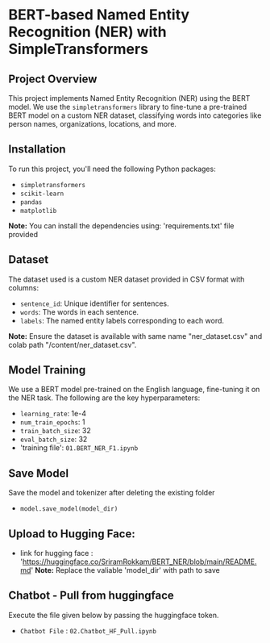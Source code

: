 
# BERT-based Named Entity Recognition (NER) with SimpleTransformers

## Project Overview
This project implements Named Entity Recognition (NER) using the BERT model. We use the `simpletransformers` library to fine-tune a pre-trained BERT model on a custom NER dataset, classifying words into categories like person names, organizations, locations, and more.

## Installation

To run this project, you'll need the following Python packages:
- `simpletransformers`
- `scikit-learn`
- `pandas`
- `matplotlib`

**Note:** You can install the dependencies using: 'requirements.txt' file provided


## Dataset
The dataset used is a custom NER dataset provided in CSV format with columns:
- `sentence_id`: Unique identifier for sentences.
- `words`: The words in each sentence.
- `labels`: The named entity labels corresponding to each word.

**Note:** Ensure the dataset is available with same name "ner_dataset.csv" and colab path "/content/ner_dataset.csv".

## Model Training

We use a BERT model pre-trained on the English language, fine-tuning it on the NER task. The following are the key hyperparameters:
- `learning_rate`: 1e-4
- `num_train_epochs`: 1
- `train_batch_size`: 32
- `eval_batch_size`: 32
- 'training file': `01.BERT_NER_F1.ipynb`
## Save Model 
Save the model and tokenizer after deleting the existing folder
- `model.save_model(model_dir)`
## Upload to Hugging Face:
 - link for hugging face : 'https://huggingface.co/SriramRokkam/BERT_NER/blob/main/README.md'
**Note:** Replace the valiable 'model_dir' with path to save
## Chatbot - Pull from huggingface
Execute the file given below by passing the huggingface token.
- `Chatbot File` : `02.Chatbot_HF_Pull.ipynb`

